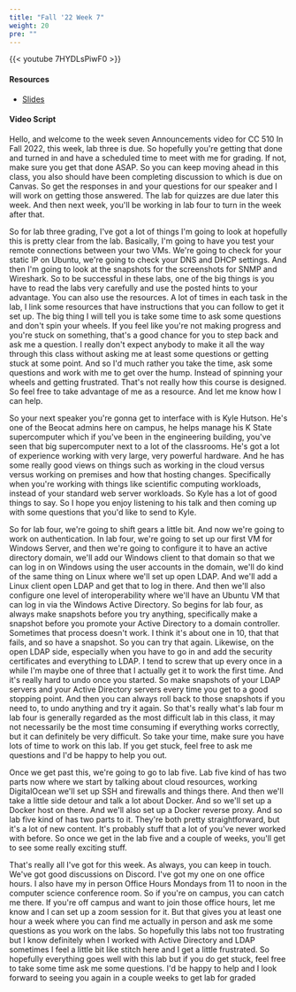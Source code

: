 ```yaml
---
title: "Fall '22 Week 7"
weight: 20
pre: ""
---
```


{{< youtube 7HYDLsPiwF0 >}}

#### Resources

* <a href="slides" target="_blank">Slides</a>

#### Video Script

Hello, and welcome to the week seven Announcements video for CC 510 In Fall 2022, this week, lab three is due. So hopefully you're getting that done and turned in and have a scheduled time to meet with me for grading. If not, make sure you get that done ASAP. So you can keep moving ahead in this class, you also should have been completing discussion to which is due on Canvas. So get the responses in and your questions for our speaker and I will work on getting those answered. The lab for quizzes are due later this week. And then next week, you'll be working in lab four to turn in the week after that. 

So for lab three grading, I've got a lot of things I'm going to look at hopefully this is pretty clear from the lab. Basically, I'm going to have you test your remote connections between your two VMs. We're going to check for your static IP on Ubuntu, we're going to check your DNS and DHCP settings. And then I'm going to look at the snapshots for the screenshots for SNMP and Wireshark. So to be successful in these labs, one of the big things is you have to read the labs very carefully and use the posted hints to your advantage. You can also use the resources. A lot of times in each task in the lab, I link some resources that have instructions that you can follow to get it set up. The big thing I will tell you is take some time to ask some questions and don't spin your wheels. If you feel like you're not making progress and you're stuck on something, that's a good chance for you to step back and ask me a question. I really don't expect anybody to make it all the way through this class without asking me at least some questions or getting stuck at some point. And so I'd much rather you take the time, ask some questions and work with me to get over the hump. Instead of spinning your wheels and getting frustrated. That's not really how this course is designed. So feel free to take advantage of me as a resource. And let me know how I can help. 

So your next speaker you're gonna get to interface with is Kyle Hutson. He's one of the Beocat admins here on campus, he helps manage his K State supercomputer which if you've been in the engineering building, you've seen that big supercomputer next to a lot of the classrooms. He's got a lot of experience working with very large, very powerful hardware. And he has some really good views on things such as working in the cloud versus versus working on premises and how that hosting changes. Specifically when you're working with things like scientific computing workloads, instead of your standard web server workloads. So Kyle has a lot of good things to say. So I hope you enjoy listening to his talk and then coming up with some questions that you'd like to send to Kyle. 

So for lab four, we're going to shift gears a little bit. And now we're going to work on authentication. In lab four, we're going to set up our first VM for Windows Server, and then we're going to configure it to have an active directory domain, we'll add our Windows client to that domain so that we can log in on Windows using the user accounts in the domain, we'll do kind of the same thing on Linux where we'll set up open LDAP. And we'll add a Linux client open LDAP and get that to log in there. And then we'll also configure one level of interoperability where we'll have an Ubuntu VM that can log in via the Windows Active Directory. So begins for lab four, as always make snapshots before you try anything, specifically make a snapshot before you promote your Active Directory to a domain controller. Sometimes that process doesn't work. I think it's about one in 10, that that fails, and so have a snapshot. So you can try that again. Likewise, on the open LDAP side, especially when you have to go in and add the security certificates and everything to LDAP. I tend to screw that up every once in a while I'm maybe one of three that I actually get it to work the first time. And it's really hard to undo once you started. So make snapshots of your LDAP servers and your Active Directory servers every time you get to a good stopping point. And then you can always roll back to those snapshots if you need to, to undo anything and try it again. So that's really what's lab four m lab four is generally regarded as the most difficult lab in this class, it may not necessarily be the most time consuming if everything works correctly, but it can definitely be very difficult. So take your time, make sure you have lots of time to work on this lab. If you get stuck, feel free to ask me questions and I'd be happy to help you out. 

Once we get past this, we're going to go to lab five. Lab five kind of has two parts now where we start by talking about cloud resources, working DigitalOcean we'll set up SSH and firewalls and things there. And then we'll take a little side detour and talk a lot about Docker. And so we'll set up a Docker host on there. And we'll also set up a Docker reverse proxy. And so lab five kind of has two parts to it. They're both pretty straightforward, but it's a lot of new content. It's probably stuff that a lot of you've never worked with before. So once we get in the lab five and a couple of weeks, you'll get to see some really exciting stuff. 

That's really all I've got for this week. As always, you can keep in touch. We've got good discussions on Discord. I've got my one on one office hours. I also have my in person Office Hours Mondays from 11 to noon in the computer science conference room. So if you're on campus, you can catch me there. If you're off campus and want to join those office hours, let me know and I can set up a zoom session for it. But that gives you at least one hour a week where you can find me actually in person and ask me some questions as you work on the labs. So hopefully this labs not too frustrating but I know definitely when I worked with Active Directory and LDAP sometimes I feel a little bit like stitch here and I get a little frustrated. So hopefully everything goes well with this lab but if you do get stuck, feel free to take some time ask me some questions. I'd be happy to help and I look forward to seeing you again in a couple weeks to get lab for graded

